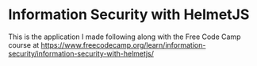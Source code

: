 # Information Security with HelmetJS

This is the application I made following along with the Free Code Camp course at https://www.freecodecamp.org/learn/information-security/information-security-with-helmetjs/


